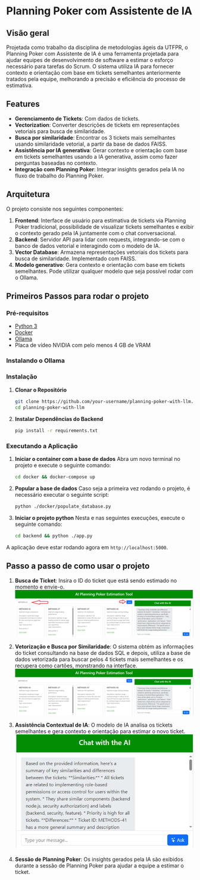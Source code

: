 # Planning Poker com Assistente de IA

## Visão geral
Projetada como trabalho da disciplina de metodologias ágeis da UTFPR, o Planning Poker com Assistente de IA é uma ferramenta projetada para ajudar equipes de desenvolvimento de software a estimar o esforço necessário para tarefas do Scrum. O sistema utiliza IA para fornecer contexto e orientação com base em tickets semelhantes anteriormente tratados pela equipe, melhorando a precisão e eficiência do processo de estimativa.

## Features
- **Gerenciamento de Tickets**: Com dados de tickets.
- **Vectorization**: Converter descrições de tickets em representações vetoriais para busca de similaridade.
- **Busca por similaridade**: Encontrar os 3 tickets mais semelhantes usando similaridade vetorial, a partir da base de dados FAISS.
- **Assistência por IA generativa**: Gerar contexto e orientação com base em tickets semelhantes usando a IA generativa, assim como fazer perguntas baseadas no contexto.
- **Integração com Planning Poker**: Integrar insights gerados pela IA no fluxo de trabalho do Planning Poker.

## Arquitetura
O projeto consiste nos seguintes componentes:

1. **Frontend**: Interface de usuário para estimativa de tickets via Planning Poker tradicional, possibilidade de visualizar tickets semelhantes e exibir o contexto gerado pela IA juntamente com o chat conversacional.
2. **Backend**: Servidor API para lidar com requests, integrando-se com o banco de dados vetorial e interagindo com o modelo de IA.
3. **Vector Database**: Armazena representações vetoriais dos tickets para busca de similaridade. Implementado com FAISS.
4. **Modelo generativo**: Gera contexto e orientação com base em tickets semelhantes. Pode utilizar qualquer modelo que seja possível rodar com o Ollama.

## Primeiros Passos para rodar o projeto

### Pré-requisitos
- [Python 3](https://www.python.org/downloads/)
- [Docker](https://docs.docker.com/get-docker/)
- [Ollama](https://ollama.com/download)
- Placa de vídeo NVIDIA com pelo menos 4 GB de VRAM

### Instalando o Ollama

### Instalação

1. **Clonar o Repositório**
    ```sh
    git clone https://github.com/your-username/planning-poker-with-llm.git
    cd planning-poker-with-llm
    ```

2. **Instalar Dependências do Backend**
    ```sh
    pip install -r requirements.txt
    ```

### Executando a Aplicação

1. **Iniciar o container com a base de dados**
    Abra um novo terminal no projeto e execute o seguinte comando:
    ```sh
    cd docker && docker-compose up
    ```

2. **Popular a base de dados**
    Caso seja a primeira vez rodando o projeto, é necessário executar o seguinte script:
    ```sh
    python ./docker/populate_database.py
    ```

3. **Iniciar o projeto python**
    Nesta e nas seguintes execuções, execute o seguinte comando:
    ```sh
    cd backend && python ./app.py
    ```

A aplicação deve estar rodando agora em `http://localhost:5000`.

## Passo a passo de como usar o projeto

1. **Busca de Ticket**: Insira o ID do ticket que está sendo estimado no momento e envie-o.
![Busca de tickets](./.tutorial_images/busca_de_ticket.png)

2. **Vetorização e Busca por Similaridade**: O sistema obtém as informações do ticket consultando na base de dados SQL e depois, utiliza a base de dados vetorizada para buscar pelos 4 tickets mais semelhantes e os recupera como cartões, monstrando na interface.
![Vetorização e Busca por Similaridade](./.tutorial_images/vetorizacao_e_busca_por_similaridade.png)

3. **Assistência Contextual de IA**: O modelo de IA analisa os tickets semelhantes e gera contexto e orientação para estimar o novo ticket.
![Vetorização e Busca por Similaridade](./.tutorial_images/contextualizacao_ia.png)

4. **Sessão de Planning Poker**: Os insights gerados pela IA são exibidos durante a sessão de Planning Poker para ajudar a equipe a estimar o ticket.
